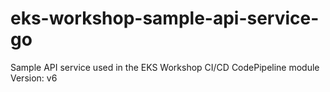 # eks-workshop-sample-api-service-go
Sample API service used in the EKS Workshop CI/CD CodePipeline module
Version: v6
